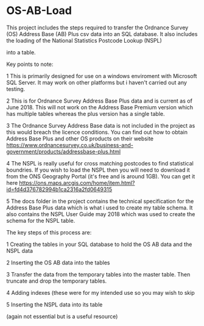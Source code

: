 # OS-AB-Load



This project includes the steps required to transfer the Ordnance Survey (OS) Address Base (AB) Plus csv data into an SQL database.
It also includes the loading of the National Statistics Postcode Lookup (NSPL)

 into a table.

Key points to note:

1 This is primarily designed for use on a windows enviroment with Microsoft SQL Server.  It may work on other platforms but i haven't carried out any testing.

2 This is for Ordnance Survey Address Base Plus data and is current as of June 2018.  This will not work on the Address Base Premium version which has multiple tables whereas the plus version has a single table.

3 The Ordnance Survey Address Base data is not included in the project as this would breach the licence conditions.  You can find out how to obtain Address Base Plus and other OS products on their website https://www.ordnancesurvey.co.uk/business-and-government/products/addressbase-plus.html

4 The NSPL is really useful for cross matching postcodes to find statistical boundries.  If you wish to load the NSPL then you will need to download it from the ONS Geography Portal (it's free and is around 1GB).  You can get it here 
https://ons.maps.arcgis.com/home/item.html?id=fd4d376782994b1ca2316a2fd0649315 

5 The docs folder in the project contains the technical specification for the Address Base Plus data which is what i used to create my table schema.  It also contains the NSPL User Guide may 2018 which was used to create the schema for the NSPL table.





The key steps of this process are:

1 Creating the tables in your SQL database to hold the OS AB data and the NSPL data

2 Inserting the OS AB data into the tables

3 Transfer the data from the temporary tables into the master table.  Then truncate and drop the temporary tables.

4 Adding indexes (these were for my intended use so you may wish to skip

5 Inserting the NSPL data into its table

 (again not essential but is a useful resource)
